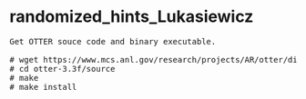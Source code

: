 # randomized_hints_Lukasiewicz

<pre>
Get OTTER souce code and binary executable.

# wget https://www.mcs.anl.gov/research/projects/AR/otter/dist33/otter-3.3f.tar.gz
# cd otter-3.3f/source
# make 
# make install

</pre>
